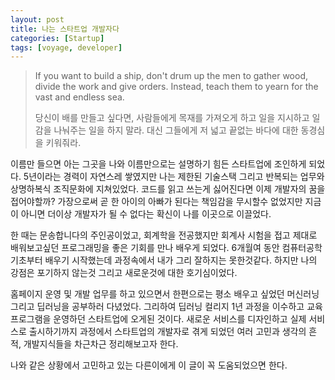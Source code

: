 ```yaml
---
layout: post
title: 나는 스타트업 개발자다
categories: [Startup]
tags: [voyage, developer]
---
```


> If you want to build a ship, don't drum up the men to gather wood, divide the work and give orders. Instead, teach them to yearn for the vast and endless sea.
>
> 당신이 배를 만들고 싶다면, 사람들에게 목재를 가져오게 하고 일을 지시하고 일감을 나눠주는 일을 하지 말라. 대신 그들에게 저 넓고 끝없는 바다에 대한 동경심을 키워줘라.

이름만 들으면 아는 그곳을 나와 이름만으로는 설명하기 힘든 스타트업에 조인하게 되었다. 5년이라는 경력이 자연스레 쌓였지만 나는 제한된 기술스택 그리고 반복되는 업무와 상명하복식 조직문화에 지쳐있었다. 코드를 읽고 쓰는게 싫어진다면 이제 개발자의 꿈을 접어야할까? 가장으로써 곧 한 아이의 아빠가 된다는 책임감을 무시할수 없었지만 지금이 아니면 더이상 개발자가 될 수 없다는 확신이 나를 이곳으로 이끌었다.

한 때는 문송합니다의 주인공이었고, 회계학을 전공했지만 회계사 시험을 접고 제대로 배워보고싶던 프로그래밍을 좋은 기회를 만나 배우게 되었다. 6개월여 동안 컴퓨터공학 기초부터 배우기 시작했는데 과정속에서 내가 그리 잘하지는 못한것같다. 하지만 나의 강점은 포기하지 않는것 그리고 새로운것에 대한 호기심이었다. 

홈페이지 운영 및 개발 업무를 하고 있으면서 한편으로는 평소 배우고 싶었던 머신러닝 그리고 딥러닝을 공부하러 다녔었다. 그리하여 딥러닝 컬리지 1년 과정을 이수하고 교육프로그램을 운영하던 스타트업에 오게된 것이다.
새로운 서비스를 디자인하고 실제 서비스로 출시하기까지 과정에서 스타트업의 개발자로 겪게 되었던 여러 고민과 생각의 흔적, 개발지식들을 차근차근 정리해보고자 한다.

나와 같은 상황에서 고민하고 있는 다른이에게 이 글이 꼭 도움되었으면 한다.





















